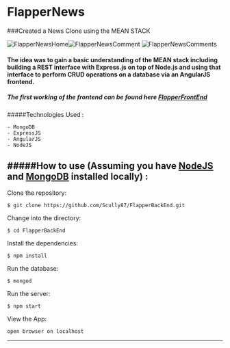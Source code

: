 FlapperNews
=====================

###Created a News Clone using the MEAN STACK

![FlapperNewsHome](https://s3.amazonaws.com/uploads.hipchat.com/119067/1211609/6m5WHhmhpYAjvJR/FlapperNewsNewHome.png)![FlapperNewsComment](https://s3.amazonaws.com/uploads.hipchat.com/119067/1211609/hJD0NzsRQ56hiMU/FlapperNewsNewComment.png)
![FlapperNewsComments](https://s3.amazonaws.com/uploads.hipchat.com/119067/1211609/t5SWlvKjVksXcZT/FlapperNewsNewComments.png)

#### The idea was to gain a basic understanding of the MEAN stack including building a REST interface with Express.js on top of Node.js and using that interface to perform CRUD operations on a database via an AngularJS frontend.

##### The first working of the frontend can be found here [FlapperFrontEnd](http://github.com/scully87/FlapperFrontEnd)

#####Technologies Used :

	- MongoDB
	- ExpressJS
	- AngularJS
	- NodeJS

#####How to use (Assuming you have [NodeJS](http://nodejs.org) and [MongoDB](http://mongodb.org) installed locally) :
----------
Clone the repository:
```shell
$ git clone https://github.com/Scully87/FlapperBackEnd.git
```

Change into the directory:
```shell
$ cd FlapperBackEnd
```

Install the dependencies:
```shell
$ npm install
```

Run the database:
```shell
$ mongod
```

Run the server:
```shell
$ npm start
```

View the App:
```shell
open browser on localhost
```
--------------------------------------------------